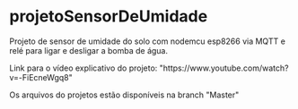 # projetoSensorDeUmidade
<p>Projeto de sensor de umidade do solo com nodemcu esp8266 via MQTT e relé para ligar e desligar a bomba de água.</p>
<p>Link para o vídeo explicativo do projeto: "https://www.youtube.com/watch?v=-FiEcneWgq8"</p>
<p>Os arquivos do projetos estão disponíveis na branch "Master"</p>
